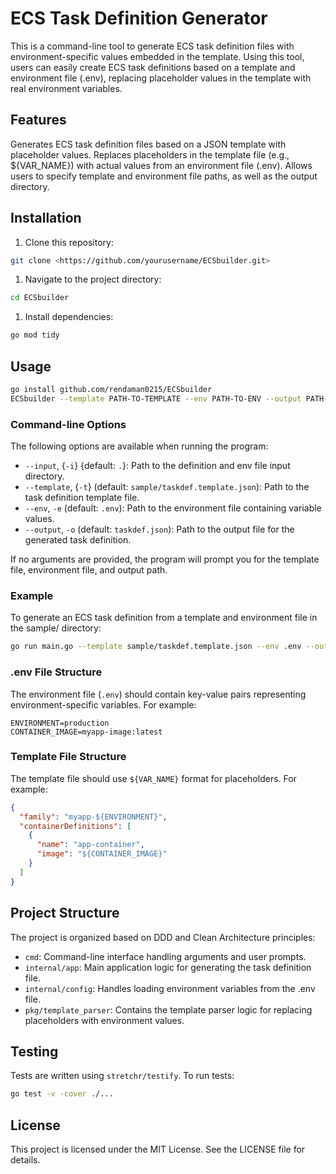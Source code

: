 # ECS Task Definition Generator

This is a command-line tool to generate ECS task definition files with environment-specific values embedded in the template. Using this tool, users can easily create ECS task definitions based on a template and environment file (.env), replacing placeholder values in the template with real environment variables.

## Features

Generates ECS task definition files based on a JSON template with placeholder values.
Replaces placeholders in the template file (e.g., ${VAR_NAME}) with actual values from an environment file (.env).
Allows users to specify template and environment file paths, as well as the output directory.

## Installation

1. Clone this repository:

```bash
git clone <https://github.com/yourusername/ECSbuilder.git>
```

1. Navigate to the project directory:

```bash
cd ECSbuilder
```

1. Install dependencies:

```bash
go mod tidy
```

## Usage

```bash
go install github.com/rendaman0215/ECSbuilder
ECSbuilder --template PATH-TO-TEMPLATE --env PATH-TO-ENV --output PATH-TO-OUTPUT_DIR
```

### Command-line Options

The following options are available when running the program:

- `--input`, {`-i`} {default: `.`}: Path to the definition and env file input directory.
- `--template`, {`-t`} (default: `sample/taskdef.template.json`): Path to the task definition template file.
- `--env`, `-e` (default: `.env`): Path to the environment file containing variable values.
- `--output`, `-o` (default: `taskdef.json`): Path to the output file for the generated task definition.

If no arguments are provided, the program will prompt you for the template file, environment file, and output path.

### Example

To generate an ECS task definition from a template and environment file in the sample/ directory:

```bash
go run main.go --template sample/taskdef.template.json --env .env --output output/taskdef.json
```

### .env File Structure

The environment file (`.env`) should contain key-value pairs representing environment-specific variables. For example:

```dotenv
ENVIRONMENT=production
CONTAINER_IMAGE=myapp-image:latest
```

### Template File Structure

The template file should use `${VAR_NAME}` format for placeholders. For example:

```json
{
  "family": "myapp-${ENVIRONMENT}",
  "containerDefinitions": [
    {
      "name": "app-container",
      "image": "${CONTAINER_IMAGE}"
    }
  ]
}
```

## Project Structure

The project is organized based on DDD and Clean Architecture principles:

- `cmd`: Command-line interface handling arguments and user prompts.
- `internal/app`: Main application logic for generating the task definition file.
- `internal/config`: Handles loading environment variables from the .env file.
- `pkg/template_parser`: Contains the template parser logic for replacing placeholders with environment values.

## Testing

Tests are written using `stretchr/testify`. To run tests:

```bash
go test -v -cover ./...
```

## License

This project is licensed under the MIT License. See the LICENSE file for details.
